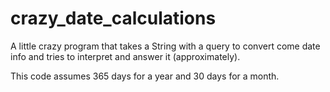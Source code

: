 # crazy_date_calculations
A little crazy program that takes a String with a query to convert come date info and tries to interpret and answer it (approximately).

This code assumes 365 days for a year and 30 days for a month.
